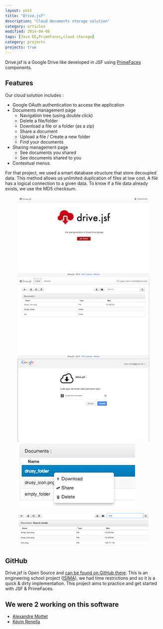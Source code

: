```yaml
---
layout: post
title: "Drive.jsf"
description: "Cloud documents storage solution"
category: articles
modified: 2014-04-08
tags: [Java EE,PrimeFaces,cloud storage]
category: projects
projects: true
---
```


Drive.jsf is a Google Drive like developed in JSF using [PrimeFaces](http://primefaces.org/) components.

## Features

Our cloud solution includes :

- Google OAuth authentication to access the application
- Documents management page
    - Navigation tree (using double click)
    - Delete a file/folder
    - Download a file or a folder (as a zip)
    - Share a document
    - Upload a file / Create a new folder
    - Find your documents
- Sharing management page
    - See documents you shared
    - See documents shared to you
- Contextual menus

For that project, we used a smart database structure that store decoupled data. This method allows us unlimited duplication of files at low cost. A file has a logical connection to a given data. To know if a file data already exists, we use the MD5 checksum.

<div class="zoom-gallery">
    <figure class="half">
        <a href="/images/drive-jsf/drive-index.png"><img src="/images/drive-jsf/drive-index-small.png" /></a>
        <a href="/images/drive-jsf/files-list.png"><img src="/images/drive-jsf/files-list-small.png" /></a>
        <a href="/images/drive-jsf/google-authentication.png"><img src="/images/drive-jsf/google-authentication-small.png" /></a>
        <a href="/images/drive-jsf/context-menu.png"><img src="/images/drive-jsf/context-menu.png" /></a>
    </figure>
    <figure>
        <a href="/images/drive-jsf/search.png" class="image-link"><img src="/images/drive-jsf/search.png" /></a>
    </figure>
</div>

## GitHub

Drive.jsf is Open Source and [can be found on GitHub there](https://github.com/Aleanar/drive.jsf).
This is an engineering school project ([ISIMA](http://www.isima.fr)), we had time restrictions and so it is a quick & dirty implementation. This project aims to practice and get started with JSF & PrimeFaces.

## We were 2 working on this software

- [Alexandre Mottet](https://github.com/Aleanar)
- [Kévin Renella](https://github.com/Drusy)
